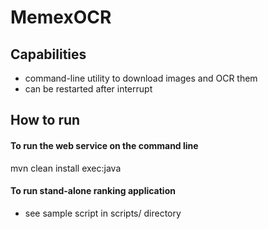 MemexOCR
=======

## Capabilities

* command-line utility to download images and OCR them
* can be restarted after interrupt

## How to run

#### To run the web service on the command line

mvn clean install exec:java

#### To run stand-alone ranking application

* see sample script in scripts/ directory
